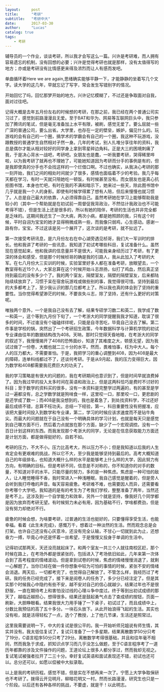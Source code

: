 ```yaml
---
layout:     post
title:      "考研"
subtitle:   "考研中大"
date:       2017-03-30
author:     "Lucas"
catalog: true
tags:
    - 考研
---
```


辅导员的一个作业，谈谈考研，所以我才会写这么一篇。兴许是考研难，而人拥有容易遗忘的机制，没有回想的必要；兴许是觉得考研也就是那样，没有太值得写的地方；亦或是考研没有比情感更来得及浓烈而让人有感而发吧。

单曲循环着Here we are again,思绪确实能够平静一下，才能静静的坐着写几个文字。读大学的这几年，早就忘记了写字，常会发生写错别字的情况。

开始回忆了吗，回忆那梦开始的地方。兴许记忆模糊了，不过还是争取面对自我，面对过往吧。

记得大概是去年五月份左右的时候想的考研，在那之前，我已经在两个普通公司实习过了，感觉到前路漫漫且无爱。至于BAT和华为、网易等互联网巨头中，我只参加了腾讯的笔试，但是毫无准备加上水平有限，被刷，感觉无爱了。要么屈就一些广深的普通公司，要么出省。大学里，也存在一定的壁垒，嫉妒，偏见什么的。玩游戏的会有自己的一个圈，搞学术的学霸会有自己的一个圈，我这种不玩游戏，没跟教授的普通学生自然相对孑然一身。几年的考试，别人扎堆分享往年的资料，我总是偶尔才能从相对较好的同学身上拿到零星碎边角料。正是大三的困境刺痛了我，于是决心背水一战吧，考研吧。女朋友也是蠢，一听我要考研，哭得稀里哗啦，以为我考研了就再也不理她了，可能她知道因为考研而分手的事例是有的，但是我即使真的分手也不会找这样的一个烂借口啊。不过也确实，从我决心考研的那一刻开始，我们之间的相处时间就少了很多，感情也面临着不少的考验。我几乎每天都在学习，有时一天就只陪她吃一顿饭，有时候甚至没有。而女朋友也是真心抗拒图书馆，本身也忙吧，有时在我的不满和暗示下，她来过一些天，除此图书馆中几乎就是我一个人的身影。即使有时候学得累了想有人陪，但后来慢慢也就习惯了。人总是自己最大的依靠，人必须得靠自己。虽然考研她在学习上能够帮助我是较小的（其中一个帮助就是在初试前一周督促我背政治，不然估计我政治也不可能考得不错），但是生活上还是很多的，所以有她的陪伴，考研的生活也并非完全都是乏味的。这期间我还生了一次大病，两次小病，都是她照顾的我，只有这个时候，平时自诩为宝宝的她才显得稍微成熟一些，而我像只弱鸡，心生感动。感谢一路有你，宝宝。不过这该是另一个展开了，这次谈的是考研，就不扯远了。

第一次接受考研讯息，是六月份左右在中心湖旁遇见桢哥，我们大一军训时的排长。他和我讲了考研的一些讯息，我知道了初试考哪些科目，复试准备什么。虽然现在感觉起来，他和我讲的信息量并不是很大，可能我亲身经历过了考研，有了更深的体会和感受，但是那个时候桢哥的确是我的引路人，我从此加入了考研的大军。在七八月份大三实训的时候，实验室里好多人都在准备考研，放眼望去，一个教室得有近15个人，大家总算在这个时候开始斗志昂扬，似打了鸡血，然后真正坚持到最后的没有多少个了。我的两个室友，隔壁室友，隔壁的隔壁室友，后来都陆陆续续放弃了，习惯于呆在宿舍玩游戏或做些别的事，我觉得很可惜。坚持到最后的大多都考上了，至少我认识的那几位都考上了。所以我也真的体会到了坚持的重要性。当你觉得希望渺茫的时候，不要丧失斗志，除了坚持，还有什么更好的对策呢。

唯独两个意外，一个是我自己没有去了解，结果专硕学习数二和英二，我学成了数一和英一，这个等到九月份下旬了，一个考浙大的同学提醒我我才知道，耽误了很多的时间，不过谁没有个磕磕绊绊呢，只能是自寻苦吃，毕竟自己没去了解。第二件事是学校的锅，突然出了一个考研招生政策，今年数据科学与计算机学院的初试专业课由往年的数据结构改为408。天呐，那时只觉得天昏地暗，在考浙大的同学的叙述下，我慢慢揭开了408的恐怖面纱，知道了其难度之大，顿感无望，因为我试过做了一份卷，大概也就二三十分的水平。然而，畏难怕事，枉为中大人。每个人的压力都大，不需要害怕。于是，我把学习的重心调整到408，因为408是最大的障碍，连单科线都过不了，还谈何考研。于是从9月起，我的压力变得巨大，因为数学和408都需要我花费巨大的功夫了。

我的学习策略是有很大的问题的，我在考研期间也意识到了，但是时间早就浪费掉了。因为我过早的投入太多时间在英语和政治上，但是这两科恰巧是费时不讨好的科目；至于数学的资料买的很多，没有一本资料是完整学过两遍的，有的甚至是学过一遍都没有，总之学数学就是狗啃食一样，这里咬一口，那里咬一口，更悲剧的是还学成了数一；而408是我没想到的，我也是着急了，到处找资料学，不过还好最后成绩不错，总算不枉功夫。总结一下经验，第一，科目重要性没有把握准，应该把大量时间投入到数学和专业课，第二，学习的时候应该求速度而不是钻牛角尖。而最大的问题就在于自己没有一个明确具体的学习计划，也就是每天只是感觉到自己哪方面不行，然后着力点就放在那个方面，缺少了一个宏观调控。没有一个百日计划这样的东西。而我发现那个考浙大的同学，无论是在信息获取能力方面还是计划方面，都是做得挺好的，自若不如。

考研的压力，不大不小。压力比高考大，所以压力不小；但是我知道以后我的人生肯定会有更艰难的挑战，所以它不大，至少我是能够坚持到最后的。高考大概知道自己的年级排名，也知道大概什么样的水平是能够考上什么样的大学，因此努力有方向，有明确的目标。但是考研不同，信息是不对称的，你不知道你的对手的数量，不知道对手的水平。只能尽量的努力，多的是一种焦虑。焦虑是一种可怕的敌人，让人睡觉睡得不香，我时常进入一种浅睡眠，我自己感觉是醒着的，但是旁人会听到我打呼噜的声音。每天容易疲惫。考研难不难，也需要因人而异，还需要看你考哪个大学吧。我知道的是有的考生为了考我们学校，整整准备了两年，当然还是考不上。这涉及到一个自学能力和效率，另外一个就是坚持，像我好几个同学都是因为放弃而考研无望。有时候努力未必有用，因为基础不行，学啥都费劲，但是没有努力却绝对不行。

疲惫的时候会想，为啥要考研，过普通的生活也挺好的，只要懂得享受生活，也能幸福。看着《此生未完成》，感慨万千，想着过一种淡然的生活。然而观念总是会打架。也许自己还没有心灰意冷，还没有完全认输，不甘心一切就到此为止，还想奋力一搏，毕竟心中还是怀着一丝希望，于是慢慢又投身于单调的生活中。

记得初试那两天，天还没亮就起床了。和两个室友一共三个人就往南校区赶，那个时候在路上，在考场外都是很紧张的，包括进入了考场依旧如此，几年来第一次体会到了高考程度的情绪波动。但是拿到试卷的时候，焦虑的情绪慢慢消退了，就剩一心解题了。当你已经在做一件你想象中较为可怕的事情的时候，紧张不安的情绪会消退。两天后，一切都考完了，也觉得自己解放了。不管怎么样，我经历过了考研。我的任务已经完成了，接下来是阅卷人的任务了，多少分已经注定了。但是其实那个时候我心中隐约有些不安，越不安对自己的信心就越少。结果过年也不是很舒服，一直在期待考上和害怕没过线的心理斗争中度过。终于等到出初试成绩的那天了，越临近越担心，想得很多。结果还是鼓起勇气点击了查成绩的按钮，页面一刷新，大胆睁眼看。结果我很大力用手锤了一下桌子，初试过了，而且成绩中上，分数比我预估的高了五十多分。一块石头放下。从此开始浪得飞起的生活。其实也没有啦，就是活得轻松了一点，选个了教授，上了他几节课，生活还是照常过。

这里我需要说明一下，中大的复试是很公平的。我一开始听师兄姐说有师生情，其实并没有。我太低估复试了，复试只准备了一个多星期，结果离散数学50分只考了19分，C语言程序50分只考了29分。离散数学考得很基础，并且和往年毫不相同，然而我急于求成，抓知识点学习而几乎没怎么做题，至于C语言程序考了一道历年都靠的涉及文件操作的问题，王道论坛上很多人都分享过，然而我却无视之。复试笔试被强者拉开了二三十分。幸好复试英语和面试表现还不错，初试也还可以。总分还可以，如愿以偿被中大拟录取。

以上是我的考研历程。感觉不错，但是实在不想再来一次了。宁愿上大学争取保研也不考研了。拨得云开见明月，柳暗花明又一村。然而长路漫漫，研究生也只是一个阶段。以后还有各种各样的挑战，不要虚，就是干！以此明志。



